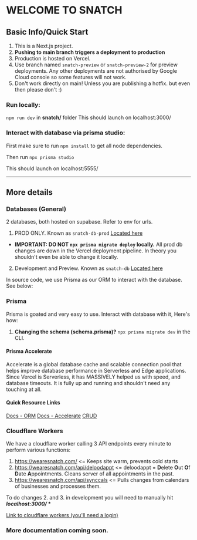 # WELCOME TO SNATCH

## Basic Info/Quick Start

1. This is a Next.js project.
2. **Pushing to main branch triggers a deployment to production**
3. Production is hosted on Vercel.
4. Use branch named `snatch-preview` or `snatch-preview-2` for preview deployments. Any other deployments are not authorised by Google Cloud console so some features will not work.
5. Don't work directly on main! Unless you are publishing a hotfix. but even then please don't :)

### Run locally:

`npm run dev` in **snatch/** folder
This should launch on localhost:3000/

### Interact with database via prisma studio:

First make sure to run `npm install` to get all node dependencies.

Then run `npx prisma studio`

This should launch on localhost:5555/

---

## More details

### Databases (General)

2 databases, both hosted on supabase. Refer to env for urls.

1. PROD ONLY. Known as `snatch-db-prod` [Located here](https://supabase.com/dashboard/project/svcbftyheqgzillqonol)

- **IMPORTANT: DO NOT `npx prisma migrate deploy` locally.** All prod db changes are down in the Vercel deployment pipeline. In theory you shouldn't even be able to change it locally.

2. Development and Preview. Known as `snatch-db` [Located here](https://supabase.com/dashboard/project/togptyibypxfzbmbbsmi)

In source code, we use Prisma as our ORM to interact with the database. See below:

### Prisma

Prisma is goated and very easy to use. Interact with database with it, Here's how:

1. **Changing the schema (schema.prisma)?** `npx prisma migrate dev` in the CLI.

#### Prisma Accelerate

Accelerate is a global database cache and scalable connection pool that helps improve database performance in Serverless and Edge applications. Since Vercel is Serverless, it has MASSIVELY helped us with speed, and database timeouts. It is fully up and running and shouldn't need any touching at all.

#### Quick Resource Links

[Docs - ORM](https://www.prisma.io/docs/orm)
[Docs - Accelerate](https://www.prisma.io/docs/accelerate)
[CRUD](https://www.prisma.io/docs/orm/prisma-client/queries/crud)

### Cloudflare Workers

We have a cloudflare worker calling 3 API endpoints every minute to perform various functions:

1. https://wearesnatch.com/ <= Keeps site warm, prevents cold starts
2. https://wearesnatch.com/api/deloodappt <= deloodappt = **D**elete **O**ut **O**f **D**ate **A**ppointments. Cleans server of all appointments in the past.
3. https://wearesnatch.com/api/synccals <= Pulls changes from calendars of businesses and processes them.

To do changes 2. and 3. in development you will need to manually hit **_localhost:3000/_ \***

[Link to cloudflare workers (you'll need a login)](https://dash.cloudflare.com/8a3bef4a1c3448a7b59a6b517ddd2932/workers-and-pages)

### More documentation coming soon.
